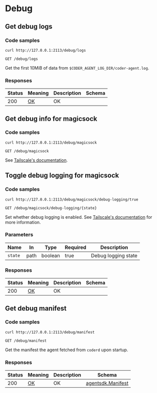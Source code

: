 # Debug

## Get debug logs

### Code samples

```shell
curl http://127.0.0.1:2113/debug/logs
```

`GET /debug/logs`

Get the first 10MiB of data from `$CODER_AGENT_LOG_DIR/coder-agent.log`.

### Responses

| Status | Meaning                                                 | Description | Schema |
| ------ | ------------------------------------------------------- | ----------- | ------ |
| 200    | [OK](https://tools.ietf.org/html/rfc7231#section-6.3.1) | OK          |        |

## Get debug info for magicsock

### Code samples

```shell
curl http://127.0.0.1:2113/debug/magicsock
```

`GET /debug/magicsock`

See
[Tailscale's documentation](https://pkg.go.dev/tailscale.com/wgengine/magicsock#Conn.ServeHTTPDebug).

## Toggle debug logging for magicsock

### Code samples

```shell
curl http://127.0.0.1:2113/debug/magicsock/debug-logging/true
```

`GET /debug/magicsock/debug-logging/{state}`

Set whether debug logging is enabled. See
[Tailscale's documentation](https://pkg.go.dev/tailscale.com/wgengine/magicsock#Conn.SetDebugLoggingEnabled)
for more information.

### Parameters

| Name    | In   | Type    | Required | Description         |
| ------- | ---- | ------- | -------- | ------------------- |
| `state` | path | boolean | true     | Debug logging state |

### Responses

| Status | Meaning                                                 | Description | Schema |
| ------ | ------------------------------------------------------- | ----------- | ------ |
| 200    | [OK](https://tools.ietf.org/html/rfc7231#section-6.3.1) | OK          |        |

## Get debug manifest

### Code samples

```shell
curl http://127.0.0.1:2113/debug/manifest
```

`GET /debug/manifest`

Get the manifest the agent fetched from `coderd` upon startup.

### Responses

| Status | Meaning                                                 | Description | Schema                                             |
| ------ | ------------------------------------------------------- | ----------- | -------------------------------------------------- |
| 200    | [OK](https://tools.ietf.org/html/rfc7231#section-6.3.1) | OK          | [agentsdk.Manifest](./schemas.md#agentsdkmanifest) |
